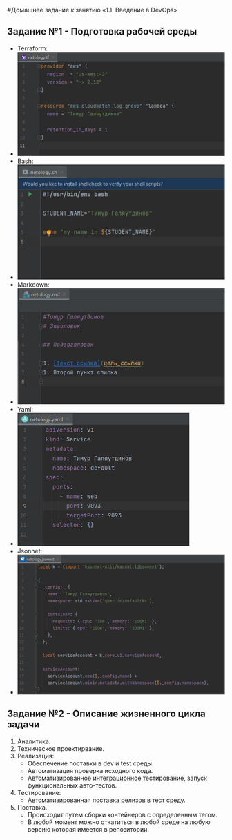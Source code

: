 #Домашнее задание к занятию «1.1. Введение в DevOps»

## Задание №1 - Подготовка рабочей среды

  - Terraform: 
  - ![Terraform](img/tf.png)
  - Bash: 
  - ![Bash](img/sh.png)
  - Markdown: 
  - ![Markdown](img/md.png)
  - Yaml: 
  - ![YAML](img/yaml.png)
  - Jsonnet: 
  - ![JSONNET](img/jsonnet.png)

## Задание №2 - Описание жизненного цикла задачи

1. Аналитика.
2. Техническое проектирвание.
3. Реализация:
   - Обеспечение поставки в dev и test среды. 
   - Автоматизация проверка исходного кода.
   - Автоматизированное интеграционное тестирование, запуск функциональных авто-тестов.
4. Тестирование:
   - Автоматизированная поставка релизов в тест среду. 
5. Поставка.
   - Происходит путем сборки контейнеров с определенным тегом.
   - В любой момент можно откатиться в любой среде на любую версию которая имеется в репозитории.